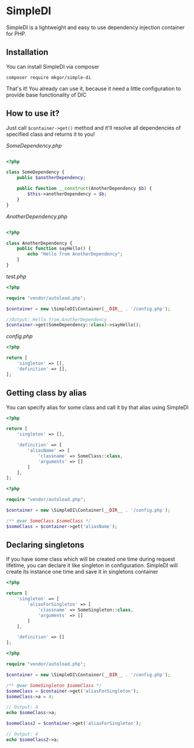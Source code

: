# SimpleDI
SimpleDI is a lightweight and easy to use dependency injection container for PHP.

## Installation
You can install SimpleDI via composer

``composer require mkgor/simple-di``

That's it! You already can use it, because it need a little configuration to provide base functionality of DIC

## How to use it?
Just call ``$container->get()`` method and it'll resolve all dependencies of specified class and returns it to you!


*SomeDependency.php*
```php

<?php

class SomeDependency {
    public $anotherDependency;

	public function __construct(AnotherDependency $b) {
		$this->anotherDependency = $b;
	}
}
```

*AnotherDependency.php*

```php

<?php

class AnotherDependency {
	public function sayHello() {
		echo "Hello from AnotherDependency";
	}
}
```


*test.php*

```php
<?php

require "vendor/autoload.php";

$container = new \SimpleDI\Container(__DIR__ . '/config.php');

//Output: Hello from AnotherDependency
$container->get(SomeDependency::class)->sayHello();
```

*config.php*

```php
<?php

return [
    'singleton' => [],
    'definition' => [],
];
```

## Getting class by alias
You can specify alias for some class and call it by that alias using SimpleDI

```php
<?php

return [
    'singleton' => [],

    'definition' => [
        'aliasName' => [
            'classname' => SomeClass::class,
            'arguments' => []
        ]
    ],
];
```

```php
<?php

require "vendor/autoload.php";

$container = new \SimpleDI\Container(__DIR__ . '/config.php');

/** @var SomeClass $someClass */
$someClass = $container->get('aliasName');
```

## Declaring singletons
If you have some class which will be created one time during request lifetime, you can declare it like singleton in configuration.
SimpleDI will create its instance one time and save it in singletons container

```php
<?php

return [
    'singleton' => [
        'aliasForSingleton' => [
            'classname' => SomeSingleton::class,
            'arguments' => []
        ]
    ],

    'definition' => []
];
```

```php
<?php

require "vendor/autoload.php";

$container = new \SimpleDI\Container(__DIR__ . '/config.php');

/** @var SomeSingleton $someClass */
$someClass = $container->get('aliasForSingleton');
$someClass->a = 4;

// Output: 4
echo $someClass->a;

$someClass2 = $container->get('aliasForSingleton');

// Output: 4
echo $someClass2->a;
```